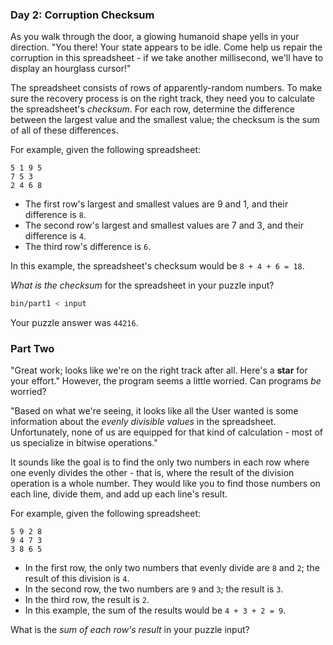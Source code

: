 ### Day 2: Corruption Checksum

As you walk through the door, a glowing humanoid shape yells in your direction. "You there! Your state appears to be idle. Come help us repair the corruption in this spreadsheet - if we take another millisecond, we'll have to display an hourglass cursor!"

The spreadsheet consists of rows of apparently-random numbers. To make sure the recovery process is on the right track, they need you to calculate the spreadsheet's *checksum*. For each row, determine the difference between the largest value and the smallest value; the checksum is the sum of all of these differences.

For example, given the following spreadsheet:

```
5 1 9 5
7 5 3
2 4 6 8
```

- The first row's largest and smallest values are 9 and 1, and their difference is `8`.
- The second row's largest and smallest values are 7 and 3, and their difference is `4`.
- The third row's difference is `6`.

In this example, the spreadsheet's checksum would be `8 + 4 + 6 = 18`.

*What is the checksum* for the spreadsheet in your puzzle input?

```bash
bin/part1 < input
```

Your puzzle answer was `44216`.

### Part Two

"Great work; looks like we're on the right track after all. Here's a **star** for your effort." However, the program seems a little worried. Can programs *be* worried?

"Based on what we're seeing, it looks like all the User wanted is some information about the *evenly divisible values* in the spreadsheet. Unfortunately, none of us are equipped for that kind of calculation - most of us specialize in bitwise operations."

It sounds like the goal is to find the only two numbers in each row where one evenly divides the other - that is, where the result of the division operation is a whole number. They would like you to find those numbers on each line, divide them, and add up each line's result.

For example, given the following spreadsheet:

```
5 9 2 8
9 4 7 3
3 8 6 5
```

- In the first row, the only two numbers that evenly divide are `8` and `2`; the result of this division is `4`.
- In the second row, the two numbers are `9` and `3`; the result is `3`.
- In the third row, the result is `2`.
- In this example, the sum of the results would be `4 + 3 + 2 = 9`.

What is the *sum of each row's result* in your puzzle input?
